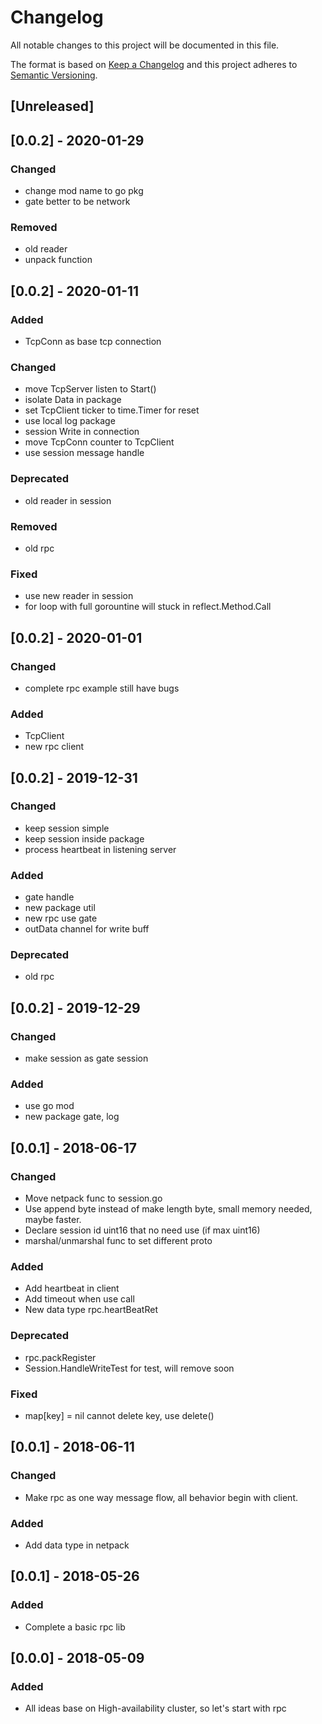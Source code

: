 # Changelog
All notable changes to this project will be documented in this file.

The format is based on [Keep a Changelog](https://keepachangelog.com/en/1.0.0/)
and this project adheres to [Semantic Versioning](http://semver.org/spec/v2.0.0.html).

## [Unreleased]
## [0.0.2] - 2020-01-29
### Changed
- change mod name to go pkg
- gate better to be network
### Removed
- old reader
- unpack function

## [0.0.2] - 2020-01-11
### Added
- TcpConn as base tcp connection
### Changed
- move TcpServer listen to Start()
- isolate Data in package
- set TcpClient ticker to time.Timer for reset
- use local log package
- session Write in connection
- move TcpConn counter to TcpClient
- use session message handle
### Deprecated
- old reader in session
### Removed
- old rpc
### Fixed
- use new reader in session
- for loop with full gorountine will stuck in reflect.Method.Call

## [0.0.2] - 2020-01-01
### Changed
- complete rpc example still have bugs
### Added
- TcpClient
- new rpc client

## [0.0.2] - 2019-12-31
### Changed
- keep session simple
- keep session inside package
- process heartbeat in listening server
### Added
- gate handle 
- new package util
- new rpc use gate
- outData channel for write buff
### Deprecated
- old rpc

## [0.0.2] - 2019-12-29
### Changed
- make session as gate session
### Added
- use go mod
- new package gate, log

## [0.0.1] - 2018-06-17
### Changed
- Move netpack func to session.go
- Use append byte instead of make length byte, small memory needed, maybe faster.
- Declare session id uint16 that no need use (if max uint16)
- marshal/unmarshal func to set different proto
### Added
- Add heartbeat in client
- Add timeout when use call
- New data type rpc.heartBeatRet
### Deprecated
- rpc.packRegister
- Session.HandleWriteTest for test, will remove soon
### Fixed
- map[key] = nil cannot delete key, use delete()

## [0.0.1] - 2018-06-11
### Changed
- Make rpc as one way message flow, all behavior begin with client.
### Added
- Add data type in netpack

## [0.0.1] - 2018-05-26
### Added
- Complete a basic rpc lib

## [0.0.0] - 2018-05-09
### Added
- All ideas base on High-availability cluster, so let's start with rpc
